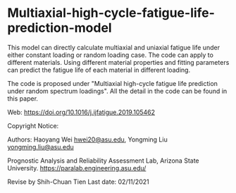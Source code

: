 # Multiaxial-high-cycle-fatigue-life-prediction-model

This model can directly calculate multiaxial and uniaxial fatigue life under either constant loading or random loading case. The code can apply to different materials. Using different material properties and fitting parameters can predict the fatigue life of each material in different loading.

The code is proposed under "Multiaxial high-cycle fatigue life prediction under random spectrum loadings". All the detail in the code can be found in this paper.

Web: https://doi.org/10.1016/j.ijfatigue.2019.105462

Copyright Notice:

Authors: Haoyang Wei hwei20@asu.edu, 
         Yongming Liu yongming.liu@asu.edu

Prognostic Analysis and Reliability Assessment Lab, Arizona State University. https://paralab.engineering.asu.edu/

Revise by Shih-Chuan Tien
Last date: 02/11/2021
